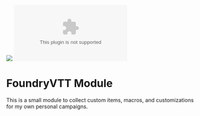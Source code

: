 ![](https://img.shields.io/badge/Foundry-v10-informational)
![Latest Release Download Count](https://img.shields.io/github/downloads/JamzTheMan/Nerps-For-Foundry/latest/module.zip)

<!--- Downloads @ Latest Badge -->
<!--- replace <user>/<repo> with your username/repository -->
<!--- ![Latest Release Download Count](https://img.shields.io/github/downloads/<user>/<repo>/latest/module.zip) -->

<!--- Forge Bazaar Install % Badge -->
<!--- replace <your-module-name> with the `name` in your manifest -->
<!--- ![Forge Installs](https://img.shields.io/badge/dynamic/json?label=Forge%20Installs&query=package.installs&suffix=%25&url=https%3A%2F%2Fforge-vtt.com%2Fapi%2Fbazaar%2Fpackage%2F<your-module-name>&colorB=4aa94a) -->


# FoundryVTT Module

This is a small module to collect custom items, macros, and customizations for my own personal campaigns.
